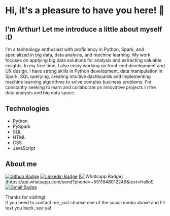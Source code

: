 # Hi, it's a pleasure to have you here! 👋

## I'm Arthur! Let me introduce a little about myself :D
 
I'm a technology enthusiast with proficiency in Python, Spark, and specialized in big data, data analysis, and machine learning. My work focuses on applying big data solutions for analysis and extracting valuable insights.  In my free time, I also enjoy working on front-end development and UX design. I have strong skills in Python development, data manipulation in Spark, SQL querying, creating intuitive dashboards and implementing machine learning algorithms to solve complex business problems. I'm constantly seeking to learn and collaborate on innovative projects in the data analysis and big data space.

 
 ## Technologies
 
 * Python       
 * PySpark  
 * SQL
 * HTML
 * CSS
 * JavaScript
 
## About me 
[![Github Badge](https://img.shields.io/badge/-Github-000?style=flat-square&logo=Github&logoColor=white&link=https://github.com/arthurcassemiroo)](https://github.com/arthurcassemiroo)
[![Linkedin Badge](https://img.shields.io/badge/-LinkedIn-blue?style=flat-square&logo=Linkedin&logoColor=white&link=https://www.linkedin.com/in/arthur-cassemiroo)](https://www.linkedin.com/in/arthur-cassemiroo)
[![Whatsapp Badge](https://img.shields.io/badge/-Whatsapp-4CA143?style=flat-square&labelColor=4CA143&logo=whatsapp&logoColor=white&link=https://api.whatsapp.com/send?phone=+5511948012249&text=Hello!)](https://api.whatsapp.com/send?phone=+5511948012249&text=Hello!)
[![Gmail Badge](https://img.shields.io/badge/-Gmail-c14438?style=flat-square&logo=Gmail&logoColor=white&link=mailto:arthurcassemiro.ac@gmail.com)](mailto:arthurcassemiro.ac@gmail.com)
 
Thanks for visiting! <br>
If you need to contact me, just choose one of the social media above and I'll text you back, see ya! 

